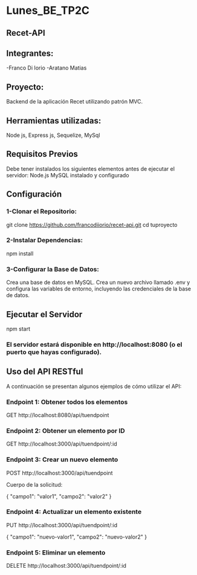 # Lunes_BE_TP2C

## Recet-API

## Integrantes:

-Franco Di Iorio
-Aratano Matias

## Proyecto:

Backend de la aplicación Recet utilizando patrón MVC.

## Herramientas utilizadas:

Node js, Express js, Sequelize, MySql

## Requisitos Previos

Debe tener instalados los siguientes elementos antes de ejecutar el servidor:
Node.js
MySQL instalado y configurado

## Configuración

### 1-Clonar el Repositorio:

git clone https://github.com/francodiiorio/recet-api.git
cd tuproyecto

### 2-Instalar Dependencias:

npm install

### 3-Configurar la Base de Datos:

Crea una base de datos en MySQL.
Crea un nuevo archivo llamado .env y configura las variables de entorno, incluyendo las credenciales de la base de datos.

## Ejecutar el Servidor

npm start

### El servidor estará disponible en http://localhost:8080 (o el puerto que hayas configurado).

## Uso del API RESTful

A continuación se presentan algunos ejemplos de cómo utilizar el API:

### Endpoint 1: Obtener todos los elementos

GET http://localhost:8080/api/tuendpoint

### Endpoint 2: Obtener un elemento por ID

GET http://localhost:3000/api/tuendpoint/:id

### Endpoint 3: Crear un nuevo elemento

POST http://localhost:3000/api/tuendpoint

Cuerpo de la solicitud:

{
"campo1": "valor1",
"campo2": "valor2"
}

### Endpoint 4: Actualizar un elemento existente

PUT http://localhost:3000/api/tuendpoint/:id

{
"campo1": "nuevo-valor1",
"campo2": "nuevo-valor2"
}

### Endpoint 5: Eliminar un elemento

DELETE http://localhost:3000/api/tuendpoint/:id

